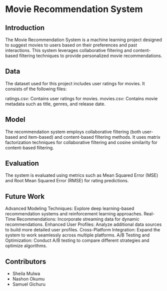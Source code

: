 
# Movie Recommendation System

## Introduction

The Movie Recommendation System is a machine learning project designed to suggest movies to users based on their preferences and past interactions. This system leverages collaborative filtering and content-based filtering techniques to provide personalized movie recommendations.


## Data
The dataset used for this project includes user ratings for movies. It consists of the following files:

ratings.csv: Contains user ratings for movies.
movies.csv: Contains movie metadata such as title, genres, and release date.
## Model
The recommendation system employs collaborative filtering (both user-based and item-based) and content-based filtering methods. It uses matrix factorization techniques for collaborative filtering and cosine similarity for content-based filtering.

## Evaluation
The system is evaluated using metrics such as Mean Squared Error (MSE) and Root Mean Squared Error (RMSE) for rating predictions. 

## Future Work
Advanced Modeling Techniques: Explore deep learning-based recommendation systems and reinforcement learning approaches.
Real-Time Recommendations: Incorporate streaming data for dynamic recommendations.
Enhanced User Profiles: Analyze additional data sources to build more detailed user profiles.
Cross-Platform Integration: Expand the system to work seamlessly across multiple platforms.
A/B Testing and Optimization: Conduct A/B testing to compare different strategies and optimize algorithms.

## Contributors
* Sheila Mulwa
* Nashon Okumu
* Samuel Gichuru


